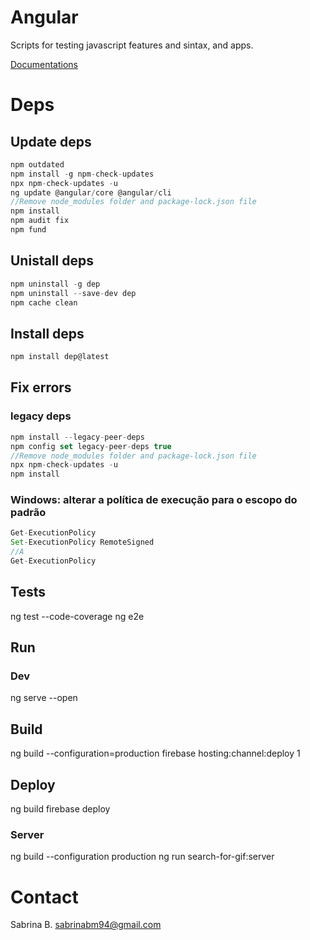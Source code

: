 # Angular

Scripts for testing javascript features and sintax, and apps.

[Documentations](https://github.com/sabrinabm94/angular/wiki)

# Deps

## Update deps
```js
npm outdated
npm install -g npm-check-updates
npx npm-check-updates -u
ng update @angular/core @angular/cli
//Remove node_modules folder and package-lock.json file
npm install
npm audit fix
npm fund
```

## Unistall deps
```js
npm uninstall -g dep
npm uninstall --save-dev dep
npm cache clean
```

## Install deps
```js
npm install dep@latest

```

## Fix errors
### legacy deps
```js
npm install --legacy-peer-deps
npm config set legacy-peer-deps true
//Remove node_modules folder and package-lock.json file
npx npm-check-updates -u
npm install
```

### Windows: alterar a política de execução para o escopo do padrão
```js
Get-ExecutionPolicy
Set-ExecutionPolicy RemoteSigned
//A
Get-ExecutionPolicy
```

## Tests
ng test --code-coverage
ng e2e

## Run
### Dev
ng serve --open

## Build
ng build --configuration=production
firebase hosting:channel:deploy 1

## Deploy
ng build
firebase deploy

### Server
ng build --configuration production
ng run search-for-gif:server

# Contact

Sabrina B.
sabrinabm94@gmail.com
